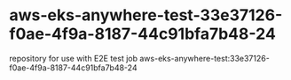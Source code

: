 # aws-eks-anywhere-test-33e37126-f0ae-4f9a-8187-44c91bfa7b48-24
repository for use with E2E test job aws-eks-anywhere-test:33e37126-f0ae-4f9a-8187-44c91bfa7b48-24
